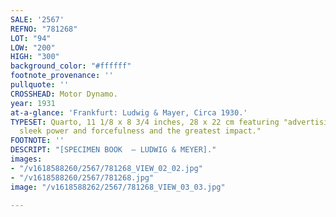 ```yaml
---
SALE: '2567'
REFNO: "781268"
LOT: "94"
LOW: "200"
HIGH: "300"
background_color: "#ffffff"
footnote_provenance: ''
pullquote: ''
CROSSHEAD: Motor Dynamo.
year: 1931
at-a-glance: 'Frankfurt: Ludwig & Mayer, Circa 1930.'
TYPESET: Quarto, 11 1/8 x 8 3/4 inches, 28 x 22 cm featuring "advertising fonts of
  sleek power and forcefulness and the greatest impact."
FOOTNOTE: ''
DESCRIPT: "[SPECIMEN BOOK  — LUDWIG & MEYER]."
images:
- "/v1618588260/2567/781268_VIEW_02_02.jpg"
- "/v1618588260/2567/781268.jpg"
image: "/v1618588262/2567/781268_VIEW_03_03.jpg"

---
```

